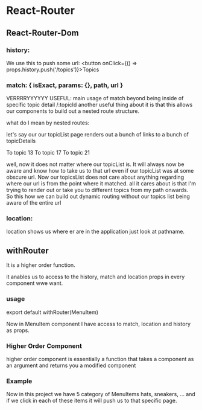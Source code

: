 # React-Router


## React-Router-Dom

### history:

We use this to push some url: <button onClick={() => props.history.push('/topics')}>Topics</button>

### match:  { isExact, params: {}, path, url }

VERRRRYYYYYY USEFUL: main usage of match beyond being inside of specific topic detail /:topicId another useful thing about it is that this allows our components to build out a nested route structure.

what do I mean by nested routes:

let's say our our topicList page renders out a bunch of links to a bunch of topicDetails 

<Link to={`${props.match.url}/13`}>To topic 13</Link>
<Link to={`${props.match.url}/17`}>To topic 17</Link>
<Link to={`${props.match.url}/121`}>To topic 21</Link>

well, now it does not matter where our topicList is. It will always now be aware and know how to take us to that url even if our topicList was at some obscure url. Now our topicsList does not care about anything regarding where our url is from the point where it matched. all it cares about is that I'm trying to render out or take you to different topics from my path onwards. So this how we can build out dynamic routing without our topics list being aware of the entire url

#### 

### location:

location shows us where er are in the application just look at pathname.


## withRouter

It is a higher order function.

it anables us to access to the history, match and location props in every component wwe want.

### usage
export default withRouter(MenuItem)

Now in MenuItem component I have access to match, location and history as props.

### Higher Order Component
higher order component is essentially a function that takes a component as an argument and returns you a modified component


### Example
Now in this project we have 5 category of MenuItems hats, sneakers, ... and if we click in each of these items it will push us to that specific page.
